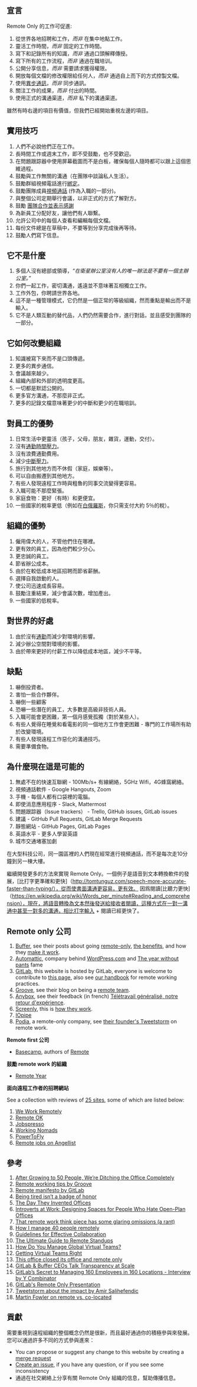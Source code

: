 ## 宣言

Remote Only 的工作可促進:

1. 從世界各地招聘和工作，_而非_ 在集中地點工作。
1. 靈活工作時間，_而非_ 固定的工作時間。
1. 寫下和記錄所有的知識，_而非_ 通過口頭解釋傳授。
1. 寫下所有的工作流程，_而非_ 通過在職培训。
1. 公開分享信息，_而非_ 需要請求獲得權限。
1. 開放每個文檔的修改權限給任何人，_而非_ 通過自上而下的方式控製文檔。
1. 使用[異步通訊](https://about.gitlab.com/2015/04/08/the-remote-manifesto/)，_而非_ 同步通訊。
1. 關注工作的成果，_而非_ 付出的時間。
1. 使用正式的溝通渠道，_而非_ 私下的溝通渠道。

雖然有時右邊的項目有價值，但我們已經開始重視左邊的項目。

## 實用技巧

1. 人們不必說他們正在工作。
1. 長時間工作或週末工作，即不受鼓勵，也不受歡迎。
1. 在問題跟踪器中使用屏幕截圖而不是白板，確保每個人隨時都可以跟上這個思維過程。
1. 鼓勵與工作無關的溝通（在團隊中談論私人生活）。
1. 鼓勵群組視頻電話進行[綁定](https://about.gitlab.com/2015/04/08/the-remote-manifesto/)。
1. 鼓勵團隊成員[視頻通話](https://about.gitlab.com/2015/04/08/the-remote-manifesto/) (作為入職的一部分)。
1. 與整個公司定期舉行會議，以非正式的方式了解對方。
1. 鼓勵 [團隊合作並表示感謝](https://about.gitlab.com/2015/04/08/the-remote-manifesto/)
1. 為新員工分配好友，讓他們有人聯繫。
1. 允許公司中的每個人查看和編輯每個文檔。
1. 每份文件總是在草稿中，不要等到分享完成後再等待。
1. 鼓勵人們寫下信息。

## 它不是什麼

1. 多個人沒有總部或領導，_“在衛星辦公室沒有人的唯一辦法是不要有一個主辦公室。”_
1. 你們一起工作，密切溝通，遙遠並不意味著互相獨立工作。
1. 工作外包，你聘請世界各地。
1. 這不是一種管理模式，它仍然是一個正常的等級組織，然而重點是輸出而不是輸入。
1. 它不是人類互動的替代品，人們仍然需要合作，進行對話，並且感受到團隊的一部分。

## 它如何改變組織

1. 知識被寫下來而不是口頭傳遞。
1. 更多的異步通信。
1. 會議越來越少。
1. 組織內部和外部的透明度更高。
1. 一切都是默認公開的。
1. 更多官方溝通，不那麼非正式。
1. 更多的記錄文檔意味著更少的中斷和更少的在職培訓。

## 對員工的優勢

1. 日常生活中更靈活（孩子，父母，朋友，雜貨，運動，交付）。
1. 沒有[通勤時間壓力](http://www.scientificamerican.com/article/commuting-takes-its-toll/)。
1. 沒有浪費通勤費用。
1. 減少[中斷壓力](https://www.washingtonpost.com/posteverything/wp/2014/12/30/google-got-it-wrong-the-open-office-trend-is-destroying-the-workplace/)。
1. 旅行到其他地方而不休假（家庭，娛樂等）。
1. 可以自由搬遷到其他地方。
1. 有些人發現遠程工作時與粗魯的同事交流變得更容易。
1. 入職可能不那麼緊張。
1. 家庭食物：更好（有時）和更便宜。
1. 一些國家的稅率更低（例如在[白俄羅斯](https://dev.by/lenta/main/yurlikbez-aytishnika-vybor-sistemy-nalogooblozheniya-dlya-it-predprinimateley)，你只需支付大約 5％的稅）。

## 組織的優勢

1. 僱用偉大的人，不管他們住在哪裡。
1. 更有效的員工，因為他們較少分心。
1. 更忠誠的員工。
1. 節省辦公成本。
1. 由於在較低成本地區招聘而節省薪酬。
1. 選擇自我啟動的人。
1. 使公司迅速成長容易。
1. 鼓勵注重結果，減少會議次數，增加產出。
1. 一些國家的低稅率。

## 對世界的好處

1. 由於沒有[通勤](http://www.scientificamerican.com/article/commuting-takes-its-toll/)而減少對環境的影響。
1. 減少辦公空間對環境的影響。
1. 由於帶來更好的付薪工作以降低成本地區，減少不平等。

## 缺點

1. 嚇倒投資者。
1. 害怕一些合作夥伴。
1. 嚇倒一些顧客
1. 恐嚇一些潛在的員工，大多數是高級非技術人員。
1. 入職可能會更困難，第一個月感覺孤獨（對於某些人）。
1. 有些人覺得在睡覺和看電影的同一個地方工作會更困難 - 專門的工作場所有助於改變環境。
1. 有些人發現遠程工作惡化的溝通技巧。
1. 需要準備食物。

## 為什麼現在這是可能的

1. 無處不在的快速互聯網 - 100Mb/s+ 有線網絡，5GHz Wifi，4G蜂窩網絡。
1. 視頻通話軟件 - Google Hangouts, Zoom
1. 手機 - 每個人都有口袋裡的電腦。
1. 即使消息應用程序 - Slack, Mattermost
1. 問題跟踪器（Issue trackers） - Trello, GitHub issues, GitLab issues
1. 建議 - GitHub Pull Requests, GitLab Merge Requests
1. 靜態網站 - GitHub Pages, GitLab Pages
1. 英語水平 - 更多人學習英語
1. 城市交通堵塞加劇


在大型科技公司，同一園區裡的人們現在經常進行視頻通話，而不是每次走10分鐘到另一棟大樓。

繼續開發更多的方法來實現 Remote Only。一個例子是語音到文本轉換軟件的發展，[比打字更準確和更快]（http://tomtunguz.com/speech-more-accurate-faster-than-typing/），從而使書面溝通更容易，更有效。
因爲閱讀[比聽力更快]（https://en.wikipedia.org/wiki/Words_per_minute#Reading_and_comprehension），現在，將語音轉換為文本然後發送給接收者閱讀，這種方式在一對一溝通中甚至一對多的溝通，相比打字輸入 + 閱讀已經更快了。

## Remote only 公司

1. [Buffer](https://buffer.com), see their posts about going [remote-only](https://open.buffer.com/no-office/), [the benefits](https://open.buffer.com/distributed-team-benefits/), and how they [make it work](https://open.buffer.com/buffer-distributed-team-how-we-work/).
1. [Automattic](https://automattic.com/about/), company behind [WordPress.com](wordpress.com) and [The year without pants](https://www.amazon.com/Year-Without-Pants-WordPress-com-Future/dp/1118660633) fame
1. [GitLab](https://about.gitlab.com), this website is hosted by GitLab, everyone is welcome to contribute to [this page](https://gitlab.com/gitlab-com/www-remoteonly-org/blob/master/source/index.html.md), also see [our handbook](https://about.gitlab.com/handbook/) for remote working practices.
1. [Groove](https://www.groovehq.com/), see their blog on being a [remote team](https://www.groovehq.com/blog/being-a-remote-team).
1. [Anybox](https://anybox.fr/), see their feedback (in french) [Télétravail généralisé, notre retour d'expérience](https://anybox.fr/blog/teletravail-generalise-confiance-et-seminaires).
1. [Screenly](https://www.screenly.io), this is [how they work](https://www.screenly.io/blog/2016/11/23/how-we-work-at-screenly/).
1. [IOpipe](https://iopipe.com)
1. [Podia](https://www.podia.com), a remote-only company, see [their founder's Tweetstorm](https://twitter.com/spencerfry/status/1001107544713121792) on remote work.

**Remote first 公司**

- [Basecamp](https://basecamp.com/), authors of [Remote](https://37signals.com/remote)

**鼓勵 remote work 的組織**

- [Remote Year](http://www.remoteyear.com/)

**面向遠程工作者的招聘網站**

See a collection with reviews of [25 sites](http://skillcrush.com/2014/10/10/sites-finding-remote-work/), some of which are listed below:

1. [We Work Remotely](https://weworkremotely.com)
1. [Remote OK](https://remoteok.io)
1. [Jobspresso](https://jobspresso.co/)
1. [Working Nomads](http://www.workingnomads.co/jobs)
1. [PowerToFly](https://powertofly.com)
1. [Remote jobs on Angellist](https://angel.co/job-collections/remote)

## 參考

1. [After Growing to 50 People, We’re Ditching the Office Completely](https://open.buffer.com/no-office/)
1. [Remote working tips by Groove](https://www.groovehq.com/blog/remote-work-tips)
1. [Remote manifesto by GitLab](https://about.gitlab.com/2015/04/08/the-remote-manifesto/)
1. [Being tired isn’t a badge of honor](https://m.signalvnoise.com/being-tired-isn-t-a-badge-of-honor-fa6d4c8cff4e)
1. [The Day They Invented Offices](https://shift.infinite.red/a-hypothetical-conversation-with-a-real-estate-developer-in-a-world-without-offices-53cd7be0942#.pufgl7l3a)
1. [Introverts at Work: Designing Spaces for People Who Hate Open-Plan Offices](http://www.bloomberg.com/news/articles/2014-06-16/open-plan-offices-for-people-who-hate-open-plan-offices)
1. [That remote work think piece has some glaring omissions (a rant)](http://www.catehuston.com/blog/2016/04/07/that-remote-work-think-piece-has-some-glaring-omissions/)
1. [How I manage 40 people remotely](http://ryancarson.com/post/24884883426/how-i-manage-40-people-remotely)
1. [Guidelines for Effective Collaboration](https://github.com/ride/collaboration-guides)
1. [The Ultimate Guide to Remote Standups](http://blog.idonethis.com/ultimate-guide-remote-standups/)
1. [How Do You Manage Global Virtual Teams?](https://en.wikibooks.org/wiki/Managing_Groups_and_Teams/How_Do_You_Manage_Global_Virtual_Teams%3F)
1. [Getting Virtual Teams Right](https://hbr.org/2014/12/getting-virtual-teams-right)
1. [This office closed its office and remote only](http://tapes.scalevp.com/remote-only-gitlab-sytse-sid-sijbrandij/)
1. [GitLab & Buffer CEOs Talk Transparency at Scale](https://about.gitlab.com/2017/03/14/buffer-and-gitlab-ceos-talk-transparency/)
1. [GitLab’s Secret to Managing 160 Employees in 160 Locations - Interview by Y Combinator](https://blog.ycombinator.com/gitlab-distributed-startup/)
1. [GitLab's Remote Only Presentation](https://docs.google.com/presentation/d/1JHHYQvAhsudGz8QB8nqp5ScJjqyhPD3ehCoKOlZb7VE/edit#slide=id.g1d6fee80ee_0_348)
1. [Tweetstorm about the impact by Amir Salihefendic](https://twitter.com/amix3k/status/881251640795439104)
1. [Martin Fowler on remote vs. co-located](https://martinfowler.com/articles/remote-or-co-located.html)

## 貢獻

需要重視到遠程組織的整個概念仍然是很新，而且最好通過你的積極參與來發展。您可以通過許多不同的方式參與進來：

- You can propose or suggest any change to this website by creating a [merge request](https://gitlab.com/gitlab-com/www-remoteonly-org/merge_requests/)
- [Create an issue](https://gitlab.com/gitlab-com/www-remoteonly-org/issues/), if you have any question, or if you see some inconsistency
- 通過在社交網絡上分享有關 Remote Only 組織的信息，幫助傳播信息。
